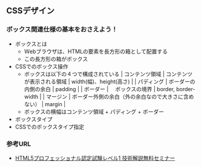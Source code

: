 ## CSSデザイン
### ボックス関連仕様の基本をおさえよう！
- ボックスとは
    - Ｗebブラウザは、HTMLの要素を長方形の箱として配置する
    - この長方形の箱がボックス
- CSSでのボックス操作
    - ボックスは以下の４つで構成されている
    |  コンテンツ領域  |  コンテンツが表示される領域  |  width(幅)、height(高さ)  |
    |  パディング | ボーダーの内側の余白 |  padding  |
    |  ボーダー  | 　ボックスの境界  |  border, border-width  |
    |  マージン  |  ボーダー外側の余白（外の余白なので大きさに含めない）  |  margin  |
    - ボックスの横幅はコンテンツ領域 + パディング + ボーダー
- ボックスタイプ
- CSSでのボックスタイプ指定

### 参考URL
- [HTML5プロフェッショナル認定試験レベル1 技術解説無料セミナー](https://html5exam.jp/images/news/event_20210711_01.pdf "HTML5プロフェッショナル認定試験レベル1 技術解説無料セミナー")
